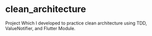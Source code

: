 # clean_architecture
Project Which I developed to practice clean  architecture using TDD, ValueNotifier, and Flutter Module.
